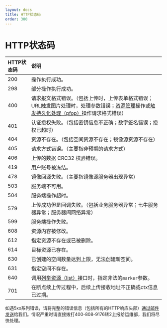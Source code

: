 ```yaml
---
layout: docs
title: HTTP状态码
order: 300
---
```


<a id="codes"></a>
# HTTP状态码

HTTP状态码 | 说明
:--------- | :---------
200        | 操作执行成功。
298        | 部分操作执行成功。
400	       | 请求报文格式错误。（包括上传时，上传表单格式错误；URL触发图片处理时，处理参数错误；[资源管理](/docs/v6/api/reference/rs/index.html)操作或[触发持久化处理（pfop）](/docs/v6/api/reference/fop/pfop/pfop.html)操作请求格式错误）
401	       | 认证授权失败。（包括密钥信息不正确；数字签名错误；授权已超时）
404        | 资源不存在。（包括空间资源不存在；镜像源资源不存在）
405	       | 请求方式错误。（主要指非预期的请求方式）
406        | 上传的数据 CRC32 校验错误。
419        | 用户账号被冻结。
478        | 镜像回源失败。（主要指镜像源服务器出现异常）
503        | 服务端不可用。
504        | 服务端操作超时。
579        | 上传成功但是回调失败。（包括业务服务器异常；七牛服务器异常；服务器间网络异常）
599	       | 服务端操作失败。
608	       | 资源内容被修改。
612	       | 指定资源不存在或已被删除。
614	       | 目标资源已存在。
630	       | 已创建的空间数量达到上限，无法创建新空间。
631	       | 指定空间不存在。
640        | 调用[列举资源（list）](/docs/v6/api/reference/rs/list.html)接口时，指定非法的`marker`参数。
701	       | 在断点续上传过程中，后续上传接收地址不正确或ctx信息已过期。

如遇5xx系列错误，请将完整的错误信息（包括所有的HTTP响应头部）[通过邮件发送](mailto:support@qiniu.com?subject=5xx错误日志)给我们。情况严重时请直接拨打400-808-9176转2上报给运维部，我们将尽快处理。  
